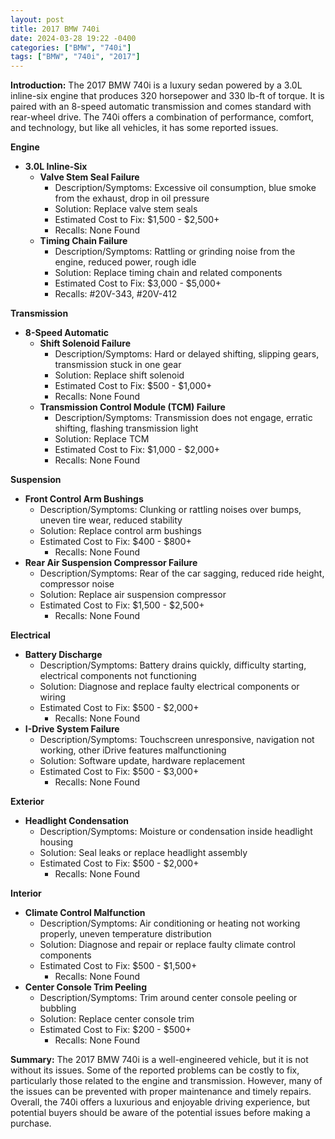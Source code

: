 ```yaml
---
layout: post
title: 2017 BMW 740i
date: 2024-03-28 19:22 -0400
categories: ["BMW", "740i"]
tags: ["BMW", "740i", "2017"]
---
```

**Introduction:**
The 2017 BMW 740i is a luxury sedan powered by a 3.0L inline-six engine that produces 320 horsepower and 330 lb-ft of torque. It is paired with an 8-speed automatic transmission and comes standard with rear-wheel drive. The 740i offers a combination of performance, comfort, and technology, but like all vehicles, it has some reported issues.

**Engine**

* **3.0L Inline-Six**
    * **Valve Stem Seal Failure**
        * Description/Symptoms: Excessive oil consumption, blue smoke from the exhaust, drop in oil pressure
        * Solution: Replace valve stem seals
        * Estimated Cost to Fix: $1,500 - $2,500+
        * Recalls: None Found
    * **Timing Chain Failure**
        * Description/Symptoms: Rattling or grinding noise from the engine, reduced power, rough idle
        * Solution: Replace timing chain and related components
        * Estimated Cost to Fix: $3,000 - $5,000+
        * Recalls: #20V-343, #20V-412

**Transmission**

* **8-Speed Automatic**
    * **Shift Solenoid Failure**
        * Description/Symptoms: Hard or delayed shifting, slipping gears, transmission stuck in one gear
        * Solution: Replace shift solenoid
        * Estimated Cost to Fix: $500 - $1,000+
        * Recalls: None Found
    * **Transmission Control Module (TCM) Failure**
        * Description/Symptoms: Transmission does not engage, erratic shifting, flashing transmission light
        * Solution: Replace TCM
        * Estimated Cost to Fix: $1,000 - $2,000+
        * Recalls: None Found

**Suspension**

* **Front Control Arm Bushings**
    * Description/Symptoms: Clunking or rattling noises over bumps, uneven tire wear, reduced stability
    * Solution: Replace control arm bushings
    * Estimated Cost to Fix: $400 - $800+
        * Recalls: None Found
* **Rear Air Suspension Compressor Failure**
    * Description/Symptoms: Rear of the car sagging, reduced ride height, compressor noise
    * Solution: Replace air suspension compressor
    * Estimated Cost to Fix: $1,500 - $2,500+
        * Recalls: None Found

**Electrical**

* **Battery Discharge**
    * Description/Symptoms: Battery drains quickly, difficulty starting, electrical components not functioning
    * Solution: Diagnose and replace faulty electrical components or wiring
    * Estimated Cost to Fix: $500 - $2,000+
        * Recalls: None Found
* **I-Drive System Failure**
    * Description/Symptoms: Touchscreen unresponsive, navigation not working, other iDrive features malfunctioning
    * Solution: Software update, hardware replacement
    * Estimated Cost to Fix: $500 - $3,000+
        * Recalls: None Found

**Exterior**

* **Headlight Condensation**
    * Description/Symptoms: Moisture or condensation inside headlight housing
    * Solution: Seal leaks or replace headlight assembly
    * Estimated Cost to Fix: $500 - $2,000+
        * Recalls: None Found

**Interior**

* **Climate Control Malfunction**
    * Description/Symptoms: Air conditioning or heating not working properly, uneven temperature distribution
    * Solution: Diagnose and repair or replace faulty climate control components
    * Estimated Cost to Fix: $500 - $1,500+
        * Recalls: None Found
* **Center Console Trim Peeling**
    * Description/Symptoms: Trim around center console peeling or bubbling
    * Solution: Replace center console trim
    * Estimated Cost to Fix: $200 - $500+
        * Recalls: None Found

**Summary:**
The 2017 BMW 740i is a well-engineered vehicle, but it is not without its issues. Some of the reported problems can be costly to fix, particularly those related to the engine and transmission. However, many of the issues can be prevented with proper maintenance and timely repairs. Overall, the 740i offers a luxurious and enjoyable driving experience, but potential buyers should be aware of the potential issues before making a purchase.
